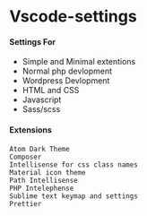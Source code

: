 # Vscode-settings

#### Settings For

- Simple and Minimal extentions
- Normal php devlopment
- Wordpress Devlopment
- HTML and CSS 
- Javascript
- Sass/scss

#### Extensions

    Atom Dark Theme
    Composer
    Intellisense for css class names
    Material icon theme
    Path Intellisense
    PHP Intelephense
    Sublime text keymap and settings
    Prettier
            
